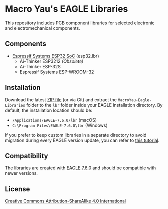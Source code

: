 # Macro Yau's EAGLE Libraries

This repository includes PCB component libraries for selected electronic and electromechanical components.

## Components

- [Espressif Systems ESP32 SoC](http://www.espressif.com/en/products/hardware/esp32/overview) (esp32.lbr)
  - Ai-Thinker ESP3212 _(Obsolete)_
  - Ai-Thinker ESP-32S
  - Espressif Systems ESP-WROOM-32

## Installation

Download the latest [ZIP file](https://github.com/MacroYau/MacroYau-Eagle-Libraries/archive/master.zip) (or via Git) and extract the `MacroYau-Eagle-Libraries` folder to the `lbr` folder inside your EAGLE installation directory. By default, the installation location should be:

- `/Applications/EAGLE-7.6.0/lbr` (macOS)
- `C:\Program Files\EAGLE-7.6.0\lbr` (Windows)

If you prefer to keep custom libraries in a separate directory to avoid migration during every EAGLE version update, you can refer to [this tutorial](https://github.com/adafruit/Adafruit-Eagle-Library).

## Compatibility

The libraries are created with [EAGLE 7.6.0](https://cadsoft.io) and should be compatible with newer versions.

## License

[Creative Commons Attribution-ShareAlike 4.0 International](https://creativecommons.org/licenses/by-sa/4.0/)
